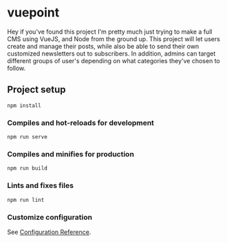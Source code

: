 # vuepoint

Hey if you've found this project I'm pretty much just trying to make a full CMS using VueJS, and Node from the ground up. 
This project will let users create and manage their posts, while also be able to send their own customized newsletters out to subscribers.
In addition, admins can target different groups of user's depending on what categories they've chosen to follow. 


## Project setup
```
npm install
```

### Compiles and hot-reloads for development
```
npm run serve
```

### Compiles and minifies for production
```
npm run build
```

### Lints and fixes files
```
npm run lint
```

### Customize configuration
See [Configuration Reference](https://cli.vuejs.org/config/).
